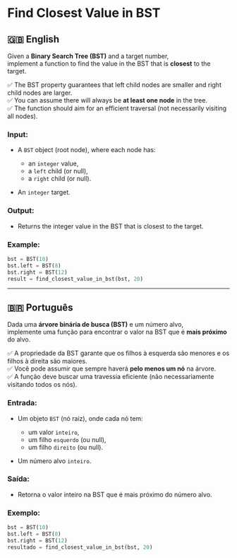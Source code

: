 # Find Closest Value in BST

## 🇬🇧 English

Given a **Binary Search Tree (BST)** and a target number,  
implement a function to find the value in the BST that is **closest** to the target.

✅ The BST property guarantees that left child nodes are smaller and right child nodes are larger.  
✅ You can assume there will always be **at least one node** in the tree.  
✅ The function should aim for an efficient traversal (not necessarily visiting all nodes).

### Input:

- A `BST` object (root node), where each node has:

  - an `integer` value,
  - a `left` child (or null),
  - a `right` child (or null).

- An `integer` target.

### Output:

- Returns the integer value in the BST that is closest to the target.

### Example:

```python
bst = BST(10)
bst.left = BST(8)
bst.right = BST(12)
result = find_closest_value_in_bst(bst, 20)
```

---

## 🇧🇷 Português

Dada uma **árvore binária de busca (BST)** e um número alvo,  
implemente uma função para encontrar o valor na BST que é **mais próximo** do alvo.

✅ A propriedade da BST garante que os filhos à esquerda são menores e os filhos à direita são maiores.  
✅ Você pode assumir que sempre haverá **pelo menos um nó** na árvore.  
✅ A função deve buscar uma travessia eficiente (não necessariamente visitando todos os nós).

### Entrada:

- Um objeto `BST` (nó raiz), onde cada nó tem:

  - um valor `inteiro`,
  - um filho `esquerdo` (ou null),
  - um filho `direito` (ou null).

- Um número alvo `inteiro`.

### Saída:

- Retorna o valor inteiro na BST que é mais próximo do número alvo.

### Exemplo:

```python
bst = BST(10)
bst.left = BST(8)
bst.right = BST(12)
resultado = find_closest_value_in_bst(bst, 20)
```
